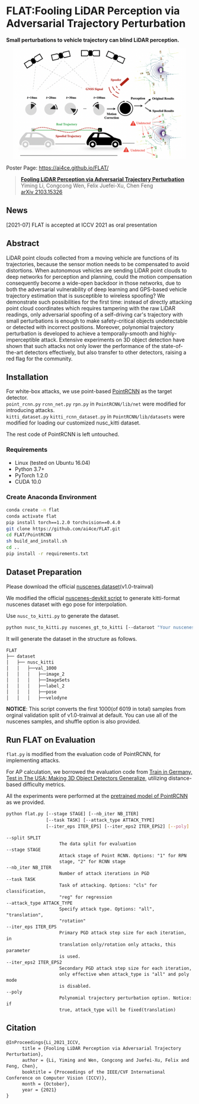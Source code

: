 # FLAT:Fooling LiDAR Perception via Adversarial Trajectory Perturbation

**Small perturbations to vehicle trajectory can blind LiDAR perception.**

<p align="center"><img src='docs/pics/FLAT.png' align="center" height="300px"> </p>

Poster Page: https://ai4ce.github.io/FLAT/


> [**Fooling LiDAR Perception via Adversarial Trajectory Perturbation**](https://arxiv.org/abs/2103.15326)        
> Yiming Li, Congcong Wen, Felix Juefei-Xu, Chen Feng        
> [arXiv 2103.15326](https://arxiv.org/abs/2103.15326)



## News

[2021-07] FLAT is accepted at ICCV 2021 as oral presentation

## Abstract
LiDAR point clouds collected from a moving vehicle are functions of its trajectories, because the sensor motion needs to be compensated to avoid distortions. When autonomous vehicles are sending LiDAR point clouds to deep networks for perception and planning, could the motion compensation consequently become a wide-open backdoor in those networks, due to both the adversarial vulnerability of deep learning and GPS-based vehicle trajectory estimation that is susceptible to wireless spoofing? We demonstrate such possibilities for the first time: instead of directly attacking point cloud coordinates which requires tampering with the raw LiDAR readings, only adversarial spoofing of a self-driving car's trajectory with small perturbations is enough to make safety-critical objects undetectable or detected with incorrect positions. Moreover, polynomial trajectory perturbation is developed to achieve a temporally-smooth and highly-imperceptible attack. Extensive experiments on 3D object detection have shown that such attacks not only lower the performance of the state-of-the-art detectors effectively, but also transfer to other detectors, raising a red flag for the community. 

## Installation
For white-box attacks, we use point-based [PointRCNN](https://github.com/sshaoshuai/PointRCNN) as the target detector.  
```point_rcnn.py``` ```rcnn_net.py``` ```rpn.py``` in ```PointRCNN/lib/net``` were modified for introducing attacks.   
```kitti_dataset.py``` ```kitti_rcnn_dataset.py```  in ```PointRCNN/lib/datasets``` were modified for loading our customized nusc_kitti dataset.   
  
The rest code of PointRCNN is left untouched.
### Requirements
* Linux (tested on Ubuntu 16.04)
* Python 3.7+
* PyTorch 1.2.0
* CUDA 10.0

### Create Anaconda Environment
```bash
conda create -n flat
conda activate flat
pip install torch==1.2.0 torchvision==0.4.0
git clone https://github.com/ai4ce/FLAT.git
cd FLAT/PointRCNN
sh build_and_install.sh
cd ..
pip install -r requirements.txt
```

## Dataset Preparation
Please download the official [nuscenes dataset](https://www.nuscenes.org/nuscenes)(v1.0-trainval)

We modified the official [nuscenes-devkit script](https://github.com/nutonomy/nuscenes-devkit/blob/master/python-sdk/nuscenes/scripts/export_kitti.py) to generate kitti-format nuscenes dataset with ego pose for interpolation.

Use ```nusc_to_kitti.py``` to generate the dataset.

```bash
python nusc_to_kitti.py nuscenes_gt_to_kitti [--dataroot "Your nuscenes dataroot"]
```

It will generate the dataset in the structure as follows.
```
FLAT
├── dataset
│   ├── nusc_kitti
│   │   ├──val_1000
│   │   │   ├──image_2
│   │   │   ├──ImageSets
│   │   │   ├──label_2
│   │   │   ├──pose
│   │   │   ├──velodyne
```

**NOTICE**: This script converts the first 1000(of 6019 in total) samples from orginal validation split of v1.0-trainval at default. You can use all of the nuscenes samples, and shuffle option is also provided.

## Run FLAT on Evaluation
```flat.py``` is modified from the evaluation code of PointRCNN, for implementing attacks.

For AP calculation, we borrowed the evaluation code from [Train in Germany, Test in The USA: Making 3D Object Detectors Generalize](https://github.com/cxy1997/3D_adapt_auto_driving), utilizing distance-based difficulty metrics.

All the experiments were performed at the [pretrained model of PointRCNN](checkpoint_epoch_70.pth) as we provided.

```bash
python flat.py [--stage STAGE] [--nb_iter NB_ITER]
               [--task TASK] [--attack_type ATTACK_TYPE] 
               [--iter_eps ITER_EPS] [--iter_eps2 ITER_EPS2] [--poly]
```

```
--split SPLIT       
                    The data split for evaluation
--stage STAGE       
                    Attack stage of Point RCNN. Options: "1" for RPN
                    stage, "2" for RCNN stage
--nb_iter NB_ITER   
                    Number of attack iterations in PGD
--task TASK         
                    Task of attacking. Options: "cls" for classification,
                    "reg" for regression
--attack_type ATTACK_TYPE
                    Specify attack type. Options: "all", "translation",
                    "rotation"
--iter_eps ITER_EPS 
                    Primary PGD attack step size for each iteration, in
                    translation only/rotation only attacks, this parameter
                    is used.
--iter_eps2 ITER_EPS2
                    Secondary PGD attack step size for each iteration,
                    only effective when attack_type is "all" and poly mode
                    is disabled.
--poly              
                    Polynomial trajectory perturbation option. Notice: if
                    true, attack_type will be fixed(translation)
```


## Citation
```
@InProceedings{Li_2021_ICCV,
      title = {Fooling LiDAR Perception via Adversarial Trajectory Perturbation},
      author = {Li, Yiming and Wen, Congcong and Juefei-Xu, Felix and Feng, Chen},
      booktitle = {Proceedings of the IEEE/CVF International Conference on Computer Vision (ICCV)},
      month = {October},
      year = {2021}
}
```
